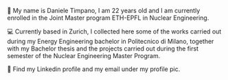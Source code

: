 :boy: My name is Daniele Timpano, I am 22 years old and I am currently enrolled in the Joint Master program ETH-EPFL in Nuclear Engineering. 

:computer: Currently based in Zurich, I collected here some of the works carried out during my Energy Engineering bachelor in Politecnico di Milano, together with my Bachelor thesis and the projects carried out during the first semester of the Nuclear Engineering Master Program. 

:link: Find my Linkedin profile and my email under my profile pic.
